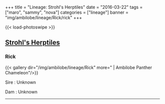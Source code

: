 +++
title = "Lineage: Strohl's Herptiles"
date = "2016-03-22"
tags = ["maro", "sammy", "nova"]
categories = ["lineage"]
banner = "img/ambilobe/lineage/Rick/rick"
+++

{{< load-photoswipe >}}

[Strohl's Herptiles](https://sites.google.com/view/strohlsherptiles/home)
---

### Rick

{{< gallery dir="/img/ambilobe/lineage/Rick" more=" | Ambilobe Panther Chameleon"/>}}

Sire
: Unknown

Dam
: Unknown

---
